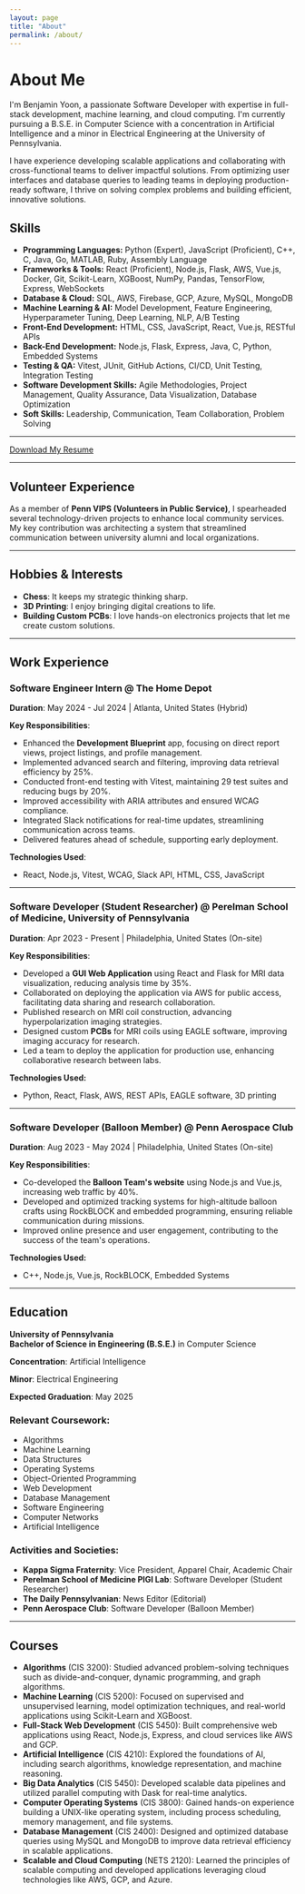 ```yaml
---
layout: page
title: "About"
permalink: /about/
---
```


# About Me

I'm Benjamin Yoon, a passionate Software Developer with expertise in full-stack development, machine learning, and cloud computing. I'm currently pursuing a B.S.E. in Computer Science with a concentration in Artificial Intelligence and a minor in Electrical Engineering at the University of Pennsylvania.

I have experience developing scalable applications and collaborating with cross-functional teams to deliver impactful solutions. From optimizing user interfaces and database queries to leading teams in deploying production-ready software, I thrive on solving complex problems and building efficient, innovative solutions.

## Skills
- **Programming Languages:** <i class="fab fa-python"></i> Python (Expert), <i class="fab fa-js-square"></i> JavaScript (Proficient), C++, C, Java, Go, MATLAB, Ruby, Assembly Language
- **Frameworks & Tools:** <i class="fab fa-react"></i> React (Proficient), <i class="fab fa-node-js"></i> Node.js, Flask, <i class="fab fa-aws"></i> AWS, Vue.js, Docker, Git, Scikit-Learn, XGBoost, NumPy, Pandas, TensorFlow, Express, WebSockets
- **Database & Cloud:** SQL, <i class="fab fa-aws"></i> AWS, Firebase, GCP, Azure, MySQL, MongoDB
- **Machine Learning & AI:** Model Development, Feature Engineering, Hyperparameter Tuning, Deep Learning, NLP, A/B Testing
- **Front-End Development:** HTML, CSS, JavaScript, React, Vue.js, RESTful APIs
- **Back-End Development:** Node.js, Flask, Express, Java, C, Python, Embedded Systems
- **Testing & QA:** Vitest, JUnit, GitHub Actions, CI/CD, Unit Testing, Integration Testing
- **Software Development Skills:** Agile Methodologies, Project Management, Quality Assurance, Data Visualization, Database Optimization
- **Soft Skills:** <i class="fas fa-users"></i> Leadership, <i class="fas fa-comments"></i> Communication, Team Collaboration, Problem Solving

<hr class="section-divider">

<!-- ## Certifications
- <img src="/assets/images/aws-logo.png" alt="AWS Logo" width="30"> **AWS Certified Solutions Architect**
- <img src="/assets/images/redhat-logo.png" alt="Red Hat Logo" width="30"> **Red Hat Certified OpenShift Administrator** -->

<a href="{{site.baseurl}}/assets/resume.pdf" class="button">Download My Resume</a>

<hr class="section-divider">

## Volunteer Experience
As a member of **Penn VIPS (Volunteers in Public Service)**, I spearheaded several technology-driven projects to enhance local community services. My key contribution was architecting a system that streamlined communication between university alumni and local organizations.

<hr class="section-divider">

## Hobbies & Interests
- <i class="fas fa-chess"></i> **Chess**: It keeps my strategic thinking sharp.
- <i class="fas fa-cube"></i> **3D Printing**: I enjoy bringing digital creations to life.
- <i class="fas fa-microchip"></i> **Building Custom PCBs**: I love hands-on electronics projects that let me create custom solutions.

<hr class="section-divider">

## Work Experience

### Software Engineer Intern @ The Home Depot
**Duration**: May 2024 - Jul 2024 | Atlanta, United States (Hybrid)

**Key Responsibilities**:
- Enhanced the **Development Blueprint** app, focusing on direct report views, project listings, and profile management.
- Implemented advanced search and filtering, improving data retrieval efficiency by 25%.
- Conducted front-end testing with Vitest, maintaining 29 test suites and reducing bugs by 20%.
- Improved accessibility with ARIA attributes and ensured WCAG compliance.
- Integrated Slack notifications for real-time updates, streamlining communication across teams.
- Delivered features ahead of schedule, supporting early deployment.

**Technologies Used**:
- <i class="fab fa-react"></i> React, <i class="fab fa-node-js"></i> Node.js, Vitest, WCAG, Slack API, HTML, CSS, <i class="fab fa-js-square"></i> JavaScript

<hr class="section-divider">

### Software Developer (Student Researcher) @ Perelman School of Medicine, University of Pennsylvania
**Duration**: Apr 2023 - Present | Philadelphia, United States (On-site)

**Key Responsibilities**:
- Developed a **GUI Web Application** using React and Flask for MRI data visualization, reducing analysis time by 35%.
- Collaborated on deploying the application via AWS for public access, facilitating data sharing and research collaboration.
- Published research on MRI coil construction, advancing hyperpolarization imaging strategies.
- Designed custom **PCBs** for MRI coils using EAGLE software, improving imaging accuracy for research.
- Led a team to deploy the application for production use, enhancing collaborative research between labs.

**Technologies Used:**
- <i class="fab fa-python"></i> Python, <i class="fab fa-react"></i> React, Flask, <i class="fab fa-aws"></i> AWS, REST APIs, EAGLE software, 3D printing

<hr class="section-divider">

### Software Developer (Balloon Member) @ Penn Aerospace Club
**Duration**: Aug 2023 - May 2024 | Philadelphia, United States (On-site)

**Key Responsibilities**:
- Co-developed the **Balloon Team's website** using Node.js and Vue.js, increasing web traffic by 40%.
- Developed and optimized tracking systems for high-altitude balloon crafts using RockBLOCK and embedded programming, ensuring reliable communication during missions.
- Improved online presence and user engagement, contributing to the success of the team's operations.

**Technologies Used:**
- C++, <i class="fab fa-node-js"></i> Node.js, Vue.js, RockBLOCK, Embedded Systems

<hr class="section-divider">

## Education

**University of Pennsylvania**  
**Bachelor of Science in Engineering (B.S.E.)** in Computer Science

**Concentration**: Artificial Intelligence

**Minor**: Electrical Engineering

**Expected Graduation**: May 2025  

### Relevant Coursework: 
- Algorithms
- Machine Learning
- Data Structures
- Operating Systems
- Object-Oriented Programming
- Web Development
- Database Management
- Software Engineering
- Computer Networks
- Artificial Intelligence

### Activities and Societies:
- **Kappa Sigma Fraternity**: Vice President, Apparel Chair, Academic Chair
- **Perelman School of Medicine PIGI Lab**: Software Developer (Student Researcher)
- **The Daily Pennsylvanian**: News Editor (Editorial)
- **Penn Aerospace Club**: Software Developer (Balloon Member)

<hr class="section-divider">

## Courses

- **Algorithms** (CIS 3200): Studied advanced problem-solving techniques such as divide-and-conquer, dynamic programming, and graph algorithms.
- **Machine Learning** (CIS 5200): Focused on supervised and unsupervised learning, model optimization techniques, and real-world applications using Scikit-Learn and XGBoost.
- **Full-Stack Web Development** (CIS 5450): Built comprehensive web applications using React, Node.js, Express, and cloud services like AWS and GCP.
- **Artificial Intelligence** (CIS 4210): Explored the foundations of AI, including search algorithms, knowledge representation, and machine reasoning.
- **Big Data Analytics** (CIS 5450): Developed scalable data pipelines and utilized parallel computing with Dask for real-time analytics.
- **Computer Operating Systems** (CIS 3800): Gained hands-on experience building a UNIX-like operating system, including process scheduling, memory management, and file systems.
- **Database Management** (CIS 2400): Designed and optimized database queries using MySQL and MongoDB to improve data retrieval efficiency in scalable applications.
- **Scalable and Cloud Computing** (NETS 2120): Learned the principles of scalable computing and developed applications leveraging cloud technologies like AWS, GCP, and Azure.

<!-- ## Recommendations

**Robert Deckard, Manager @ The Home Depot**  
“Benjamin consistently delivered high-quality work, bringing innovative solutions to complex problems. His contributions to the Virtual Development Blueprint project were critical in meeting our goals ahead of schedule.”

**Alexander "Shurik" Zavriyev, Research Lead @ Perelman School of Medicine**  
“Benjamin demonstrated outstanding technical expertise and a keen eye for detail. His work on the MRI visualization platform significantly improved our research process.” -->

